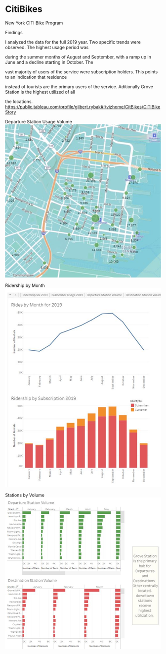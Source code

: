 # CitiBikes
New York CITI Bike Program


Findings

I analyzed the data for the full 2019 year.  Two specific trends were observed.  The highest usage period was 

during the summer months of August and September, with a ramp up in June and a decline starting in October.  The 

vast majority of users of the service were subscription holders. This points to an indication that residence 

instead of tourists are the primary users of the service. Aditionally Grove Station is the highest utilized of all 

the locations. 
https://public.tableau.com/profile/gilbert.rybak#!/vizhome/CitBikes/CITIBikeStory


Departure Station Usage Volume<br>
![Alt text](https://github.com/grybk1/CitiBikes/blob/master/Capture2.JPG  "Departure Station Volumne Map 2019") 


Ridership by Month<br>
![Alt text](https://github.com/grybk1/CitiBikes/blob/master/Ridership_Capture.JPG "Ridership by Month 2019") 

Stations by Volume<br>
![Alt text](https://github.com/grybk1/CitiBikes/blob/master/StationVolume.JPG "Stations by Volume 2019") 
